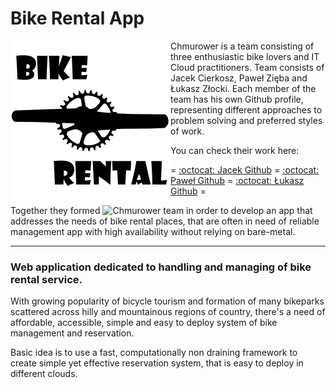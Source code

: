 # Bike Rental App

<img align="left" src="https://github.com/Chmurower/bike-rental/blob/main/img/brcranklogo_sm.png?raw=true">

Chmurower is a team consisting of three enthusiastic bike lovers and IT Cloud practitioners.
Team consists of Jacek Cierkosz, Paweł Zięba and Łukasz Złocki.
Each member of the team has his own Github profile, representing different approaches
to problem solving and preferred styles of work. 

You can check their work here:

= [:octocat: Jacek Github](https://github.com/Jacek-Kapral) = [:octocat: Paweł Github](https://github.com/PZ-wsb) = [:octocat: Łukasz Github](https://github.com/LukasZlocki) =

Together they formed ![Chmurower](https://github.com/Chmurower) team in order to develop an app that addresses the needs
of bike rental places, that are often in need of reliable management app with high availability without relying on bare-metal.

---

### Web application dedicated to handling and managing of bike rental service. 

With growing popularity of bicycle tourism and formation of many bikeparks scattered across hilly and mountainous regions of country, there's a need of affordable, 
accessible, simple and easy to deploy system of bike management and reservation. 

Basic idea is to use a fast, computationally non draining framework to create simple yet effective reservation system, that is easy to deploy in different clouds.  